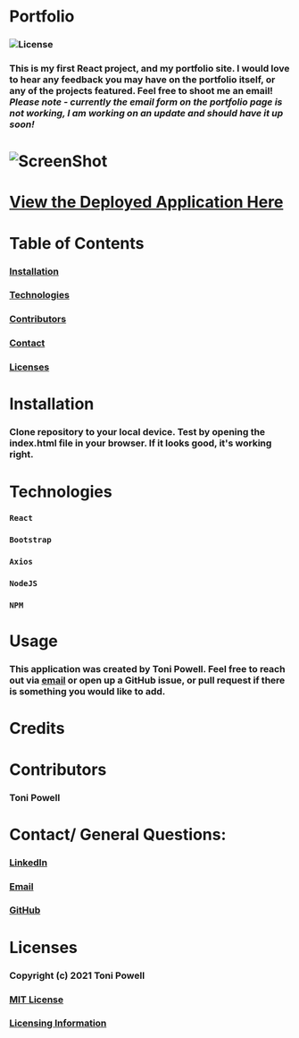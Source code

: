 # Portfolio 
### ![License](https://img.shields.io/badge/License-MIT-brightgreen.svg)
### This is my first React project, and my portfolio site. I would love to hear any feedback you may have on the portfolio itself, or any of the projects featured. Feel free to shoot me an email! *Please note - currently the email form on the portfolio page is not working, I am working on an update and should have it up soon!*
# ![ScreenShot](https://user-images.githubusercontent.com/72999798/114718353-ea854f80-9d03-11eb-96be-cfd1675f4451.png)
# [View the Deployed Application Here](https://tonipow3ll.github.io/)

# Table of Contents
### [Installation](#Installation)
### [Technologies](#Technologies)
### [Contributors](#Contributors)
### [Contact](#Contact)
### [Licenses](#Licenses)


# Installation 
###  Clone repository to your local device. Test by opening the index.html file in your browser. If it looks good, it's working right. 

# Technologies
### `React`  
### `Bootstrap`  
### `Axios`  
### `NodeJS`  
### `NPM`  


# Usage
### This application was created by Toni Powell. Feel free to reach out via [email](tonipow3ll@gmail.com) or open up a GitHub issue, or pull request if there is something you would like to add. 

# Credits
### 

# Contributors
### Toni Powell


# Contact/ General Questions:
### [LinkedIn](https://www.linkedin.com/in/tonipowell13/)
### [Email](tonipow3ll@gmail.com)
### [GitHub](tonipow3ll.github.io)

# Licenses
### Copyright (c) 2021 Toni Powell
### [MIT License](https://opensource.org/licenses/MIT)
### [Licensing Information](https://opensource.org/licenses/MIT)

